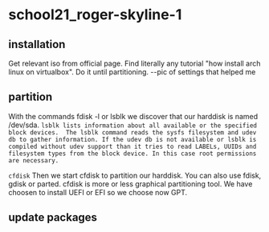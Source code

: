# school21_roger-skyline-1
## installation
Get relevant iso from official page.
Find literally any tutorial "how install arch linux on virtualbox". Do it until partitioning.
--pic of settings that helped me
## partition
With the commands fdisk -l or lsblk we discover that our harddisk is named /dev/sda.
`lsblk lists information about all available or the specified block
       devices.  The lsblk command reads the sysfs filesystem and udev db to
       gather information. If the udev db is not available or lsblk is
       compiled without udev support than it tries to read LABELs, UUIDs and
       filesystem types from the block device. In this case root permissions
       are necessary.`

`cfdisk`
Then we start cfdisk to partition our harddisk. You can also use fdisk, gdisk or parted. cfdisk is more or less graphical partitioning tool.
We have choosen to install UEFI or EFI so we choose now GPT.

## update packages